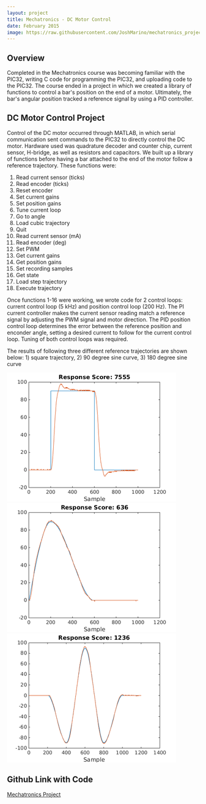 ```yaml
---
layout: project
title: Mechatronics - DC Motor Control
date: February 2015
image: https://raw.githubusercontent.com/JoshMarino/mechatronics_project/master/DC_motor_control.png
---
```


## Overview

Completed in the Mechatronics course was becoming familiar with the PIC32, writing C code for programming the PIC32, and uploading code to the PIC32. The course ended in a project in which we created a library of functions to control a bar's position on the end of a motor. Ultimately, the bar's angular position tracked a reference signal by using a PID controller.


## DC Motor Control Project

Control of the DC motor occurred through MATLAB, in which serial communication sent commands to the PIC32 to directly control the DC motor. Hardware used was quadrature decoder and counter chip, current sensor, H-bridge, as well as resistors and capacitors. We built up a library of functions before having a bar attached to the end of the motor follow a reference trajectory. These functions were: 

1. Read current sensor (ticks)
2. Read encoder (ticks)
3. Reset encoder
4. Set current gains
5. Set position gains
6. Tune current loop
7. Go to angle
8. Load cubic trajectory
9. Quit
10. Read current sensor (mA)
11. Read encoder (deg)
12. Set PWM
13. Get current gains
14. Get position gains
15. Set recording samples
16. Get state
17. Load step trajectory
18. Execute trajectory

Once functions 1-16 were working, we wrote code for 2 control loops: current control loop (5 kHz) and position control loop (200 Hz). The PI current controller makes the current sensor reading match a reference signal by adjusting the PWM signal and motor direction. The PID position control loop determines the error between the reference position and enconder angle, setting a desired current to follow for the current control loop. Tuning of both control loops was required.

The results of following three different reference trajectories are shown below: 1) square trajectory, 2) 90 degree sine curve, 3) 180 degree sine curve

![square_trajectory](https://raw.githubusercontent.com/JoshMarino/mechatronics_project/master/square_trajectory.png)
![90_degree_trajectory](https://raw.githubusercontent.com/JoshMarino/mechatronics_project/master/90_degree_trajectory.png)
![180_degree_trajectory](https://raw.githubusercontent.com/JoshMarino/mechatronics_project/master/180_degree_trajectory.png)


## Github Link with Code
[Mechatronics Project](https://github.com/JoshMarino/mechatronics_project)

